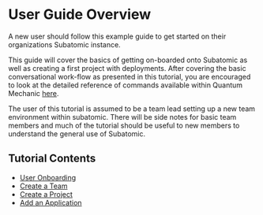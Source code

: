 # **User Guide Overview**
A new user should follow this example guide to get started on their organizations Subatomic instance.
 
 This guide will cover the basics of getting on-boarded onto Subatomic as well as creating a first project with deployments. After covering the basic conversational work-flow as presented in this tutorial, you are encouraged to look at the detailed reference of commands available within Quantum Mechanic [here](../quantum-mechanic/command-reference). 

The user of this tutorial is assumed to be a team lead setting up a new team environment within subatomic. There will be side notes for basic team members and much of the tutorial should be useful to new members to understand the general use of Subatomic.

## **Tutorial Contents**

* [User Onboarding](./onboarding.md)
* [Create a Team](./create-a-team.md)
* [Create a Project](./create-a-project.md)
* [Add an Application](./add-an-application.md)
